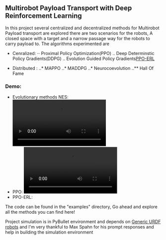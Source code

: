 ## Multirobot Payload Transport with Deep Reinforcement Learning 

In this project several centralized and decentralized methods for Multirobot Payload transport are explored there are two scenarios for the robots, A closed space with a target and a narrow passage way for the robots to carry payload to. The algorithms experimented are  

- Cenralized: 
	⋅⋅ Proximal Policy Optimization(PPO)
	.. Deep Determinstic Policy Gradients(DDPG)
	.. Evolution Guided Policy Gradients[PPO-ERL](https://arxiv.org/pdf/1805.07917.pdf) 


- Distributed : 
	..* MAPPO
	..* MADDPG
	..* Neurocoevolution
		..** Hall Of Fame
		

### Demo: 
- Evolutionary methods NES: 
	![1](examples/results/evo.mp4)
- PPO: 
	![2](examples/results/ppo_central.mp4)
- PPO-ERL: 




The code can be found in the "examples" directory, Go ahead and explore all the methods you can find here! 



Project simulation is in PyBullet environment and depends on [Generic URDF robots](https://github.com/maxspahn/gym_envs_urdf/) and I'm very thankful to Max Spahn for his prompt responses and help in building the simulation environment
